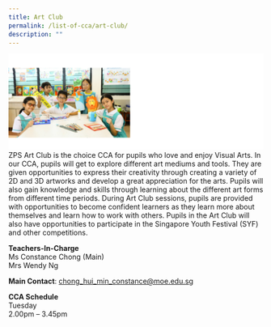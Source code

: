 ```yaml
---
title: Art Club
permalink: /list-of-cca/art-club/
description: ""
---
```

![](/images/CCAs/cca-%20art%20club%202023.png)
ZPS Art Club is the choice CCA for pupils who love and enjoy Visual Arts. In our CCA, pupils will get to explore different art mediums and tools. They are given opportunities to express their creativity through creating a variety of 2D and 3D artworks and develop a great appreciation for the arts. Pupils will also gain knowledge and skills through learning about the different art forms from different time periods. During Art Club sessions, pupils are provided with opportunities to become confident learners as they learn more about themselves and learn how to work with others. Pupils in the Art Club will also have opportunities to participate in the Singapore Youth Festival (SYF) and other competitions.

**Teachers-In-Charge**
<br>Ms Constance Chong (Main)
<br>Mrs Wendy Ng

**Main Contact**: chong_hui_min_constance@moe.edu.sg

**CCA Schedule**
<br>Tuesday
<br>2.00pm – 3.45pm
